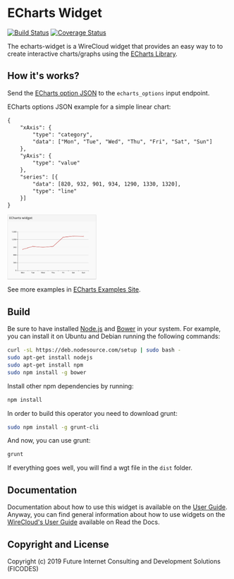 # ECharts Widget


[![Build Status](https://travis-ci.org/Wirecloud/echarts-widget.svg?branch=develop)](https://travis-ci.org/Wirecloud/echarts-widget)
[![Coverage Status](https://coveralls.io/repos/github/Wirecloud/echarts-widget/badge.svg?branch=develop)](https://coveralls.io/github/Wirecloud/echarts-widget?branch=develop)

The echarts-widget is a WireCloud widget that provides an easy way to to create interactive charts/graphs using the [ECharts Library](https://ecomfe.github.io/echarts-doc/public/en/index.html).

## How it's works?
Send the [ECharts option JSON](https://ecomfe.github.io/echarts-doc/public/en/option.html#title) to the `echarts_options` input endpoint.

ECharts options JSON example for a simple linear chart:
```
{
    "xAxis": {
        "type": "category",
        "data": ["Mon", "Tue", "Wed", "Thu", "Fri", "Sat", "Sun"]
    },
    "yAxis": {
        "type": "value"
    },
    "series": [{
        "data": [820, 932, 901, 934, 1290, 1330, 1320],
        "type": "line"
    }]
}
```

<a href="url"><img src="https://github.com/Wirecloud/echarts-widget/blob/develop/src/images/exampleLineChart.png" align="center" width="40%" ></a>

See more examples in [ECharts Examples Site](https://ecomfe.github.io/echarts-examples/public/index.html).

Build
-----

Be sure to have installed [Node.js](http://node.js) and [Bower](http://bower.io) in your system. For example, you can install it on Ubuntu and Debian running the following commands:

```bash
curl -sL https://deb.nodesource.com/setup | sudo bash -
sudo apt-get install nodejs
sudo apt-get install npm
sudo npm install -g bower
```

Install other npm dependencies by running:

```bash
npm install
```

In order to build this operator you need to download grunt:

```bash
sudo npm install -g grunt-cli
```

And now, you can use grunt:

```bash
grunt
```

If everything goes well, you will find a wgt file in the `dist` folder.

## Documentation

Documentation about how to use this widget is available on the
[User Guide](src/doc/userguide.md). Anyway, you can find general information
about how to use widgets on the
[WireCloud's User Guide](https://wirecloud.readthedocs.io/en/stable/user_guide/)
available on Read the Docs.

## Copyright and License

Copyright (c) 2019 Future Internet Consulting and Development Solutions (FICODES)

